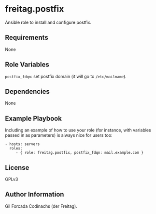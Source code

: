 freitag.postfix
===============
Ansible role to install and configure postfix.

Requirements
------------
None

Role Variables
--------------
``postfix_fdqn``: set postfix domain (it will go to ``/etc/mailname``).

Dependencies
------------
None

Example Playbook
----------------

Including an example of how to use your role (for instance, with variables passed in as parameters) is always nice for users too:

    - hosts: servers
      roles:
         - { role: freitag.postfix, postfix_fdqn: mail.example.com }

License
-------
GPLv3

Author Information
------------------
Gil Forcada Codinachs (der Freitag).
